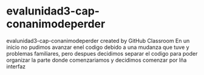 # evalunidad3-cap-conanimodeperder
evalunidad3-cap-conanimodeperder created by GitHub Classroom
En un inicio no pudimos avanzar enel codigo debido a una mudanza que tuve y problemas familiares, pero despues decidimos separar 
el codigo para poder organizar la parte donde comenzariamos y decidimos comenzar por lña interfaz
